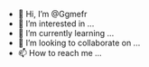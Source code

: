- 👋 Hi, I’m @Ggmefr
- 👀 I’m interested in ...
- 🌱 I’m currently learning ...
- 💞️ I’m looking to collaborate on ...
- 📫 How to reach me ...

<!---
Ggmefr/Ggmefr is a ✨ special ✨ repository because its `README.md` (this file) appears on your GitHub profile.
You can click the Preview link to take a look at your changes.
--->
